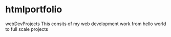 # htmlportfolio
webDevProjects
This consits of my web development work from hello world to full scale projects
